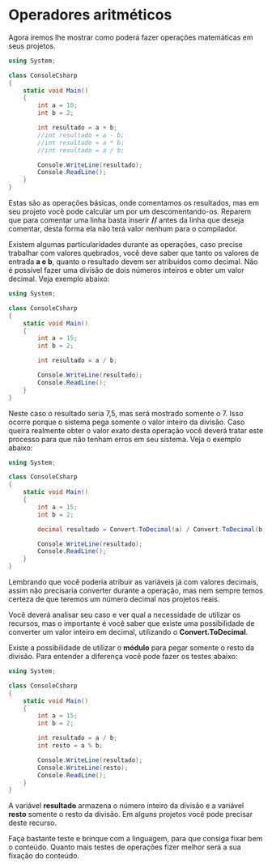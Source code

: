 # Operadores aritméticos

Agora iremos lhe mostrar como poderá fazer operações matemáticas em seus projetos.

```c#
using System;

class ConsoleCsharp
{
    static void Main()
    {
        int a = 10;
        int b = 2;

        int resultado = a + b;
        //int resultado = a - b;
        //int resultado = a * b;
        //int resultado = a / b;

        Console.WriteLine(resultado);
        Console.ReadLine();
    }
}
```

Estas são as operações básicas, onde comentamos os resultados, mas em seu projeto você pode calcular um por um descomentando-os. Reparem que para comentar uma linha basta inserir **//** antes da linha que deseja comentar, desta forma ela não terá valor nenhum para o compilador.

Existem algumas particularidades durante as operações, caso precise trabalhar com valores quebrados, você deve saber que tanto os valores de entrada **a e b**, quanto o resultado devem ser atribuídos como decimal. Não é possível fazer uma divisão de dois números inteiros e obter um valor decimal. Veja exemplo abaixo:

```c#
using System;

class ConsoleCsharp
{
    static void Main()
    {
        int a = 15;
        int b = 2;

        int resultado = a / b;

        Console.WriteLine(resultado);
        Console.ReadLine();
    }
}
```

Neste caso o resultado seria 7,5, mas será mostrado somente o 7. Isso ocorre porque o sistema pega somente o valor inteiro da divisão. Caso queira realmente obter o valor exato desta operação você deverá tratar este processo para que não tenham erros em seu sistema. Veja o exemplo abaixo:

```c#
using System;

class ConsoleCsharp
{
    static void Main()
    {
        int a = 15;
        int b = 2;

        decimal resultado = Convert.ToDecimal(a) / Convert.ToDecimal(b);

        Console.WriteLine(resultado);
        Console.ReadLine();
    }
}
```

Lembrando que você poderia atribuir as variáveis já com valores decimais, assim não precisaria converter durante a operação, mas nem sempre temos certeza de que teremos um número decimal nos projetos reais.

Você deverá analisar seu caso e ver qual a necessidade de utilizar os recursos, mas o importante é você saber que existe uma possibilidade de converter um valor inteiro em decimal, utilizando o **Convert.ToDecimal**.

Existe a possibilidade de utilizar o **módulo** para pegar somente o resto da divisão. Para entender a diferença você pode fazer os testes abaixo:

```c#
using System;

class ConsoleCsharp
{
    static void Main()
    {
        int a = 15;
        int b = 2;

        int resultado = a / b;
        int resto = a % b;

        Console.WriteLine(resultado);
        Console.WriteLine(resto);
        Console.ReadLine();
    }
}
```

A variável **resultado** armazena o número inteiro da divisão e a variável **resto** somente o resto da divisão. Em alguns projetos você pode precisar deste recurso.

Faça bastante teste e brinque com a linguagem, para que consiga fixar bem o conteúdo. Quanto mais testes de operações fizer melhor será a sua fixação do conteúdo.